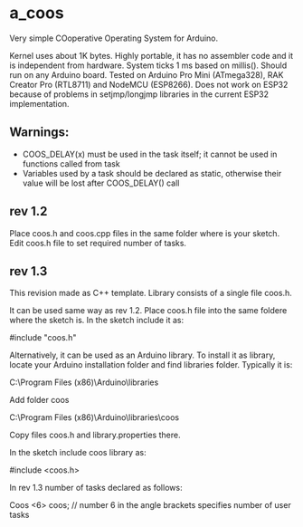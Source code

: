 # a_coos
Very simple COoperative Operating System for Arduino.

Kernel uses about 1K bytes. Highly portable, it has no assembler code and it is independent from hardware. System ticks 1 ms based on millis(). Should run on any Arduino board. Tested on Arduino Pro Mini (ATmega328), RAK Creator Pro (RTL8711) and NodeMCU (ESP8266). Does not work on ESP32 because of problems in setjmp/longjmp libraries in the current ESP32 implementation.

## Warnings: 
  * COOS_DELAY(x) must be used in the task itself; it cannot be used in functions called from task
  * Variables used by a task should be declared as static, otherwise their value will be lost after COOS_DELAY() call

## rev 1.2

Place coos.h and coos.cpp files in the same folder where is your sketch. Edit coos.h file to set required number of tasks. 

## rev 1.3

This revision made as C++ template. Library consists of a single file coos.h. 

It can be used same way as rev 1.2. Place coos.h file into the same foldere where the sketch is. In the sketch include it as:

#include "coos.h"

Alternatively, it can be used as an Arduino library. To install it as library, locate your Arduino installation folder and find libraries folder. Typically it is: 

C:\Program Files (x86)\Arduino\libraries

Add folder coos 

C:\Program Files (x86)\Arduino\libraries\coos

Copy files coos.h and library.properties there.

In the sketch include coos library as:

#include <coos.h>

In rev 1.3 number of tasks declared as follows:

Coos <6> coos; // number 6 in the angle brackets specifies number of user tasks


